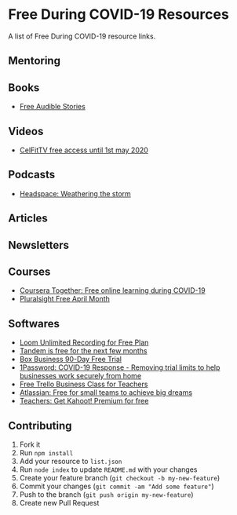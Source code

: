 # Free During COVID-19 Resources 
 A list of Free During COVID-19 resource links.

## Mentoring

## Books
 * [Free Audible Stories](https://stories.audible.com/start-listen)

## Videos
 * [CelFitTV free access until 1st may 2020](https://www.celfittv.com/)

## Podcasts
 * [Headspace: Weathering the storm](https://www.headspace.com/covid-19)

## Articles

## Newsletters

## Courses
 * [Coursera Together: Free online learning during COVID-19](https://blog.coursera.org/coursera-together-free-online-learning-during-covid-19/)
 * [Pluralsight Free April Month](https://www.pluralsight.com/offer/2020/free-april-month)

## Softwares
 * [Loom Unlimited Recording for Free Plan](https://www.loom.com/blog/coronavirus-response)
 * [Tandem is free for the next few months](https://tandem.chat/coronavirus)
 * [Box Business 90-Day Free Trial](https://account.box.com/signup/business?tl=oWgBWV)
 * [1Password: COVID-19 Response - Removing trial limits to help businesses work securely from home](https://blog.1password.com/covid-19-response/)
 * [Free Trello Business Class for Teachers](https://trello.com/education)
 * [Atlassian: Free for small teams to achieve big dreams](https://www.atlassian.com/software/free)
 * [Teachers: Get Kahoot! Premium for free](https://kahoot.com/access-kahoot-premium-for-free/)

## Contributing 
1. Fork it
2. Run `npm install`
3. Add your resource to `list.json`
4. Run `node index` to update `README.md` with your changes
5. Create your feature branch (`git checkout -b my-new-feature`)
6. Commit your changes (`git commit -am "Add some feature"`)
7. Push to the branch (`git push origin my-new-feature`)
8. Create new Pull Request

